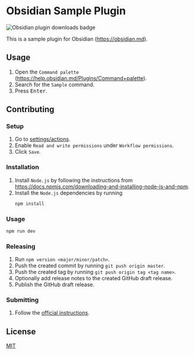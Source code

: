 # Obsidian Sample Plugin

![Obsidian plugin downloads badge](https://img.shields.io/endpoint?url=https%3A%2F%2Fscambier.xyz%2Fobsidian-endpoints%2Fsample.json)

This is a sample plugin for Obsidian (https://obsidian.md).

## Usage

1. Open the `Command palette` (https://help.obsidian.md/Plugins/Command+palette).
2. Search for the `Sample` command.
3. Press <kbd>Enter</kbd>.

## Contributing

### Setup

1. Go to [settings/actions](../../settings/actions).
2. Enable `Read and write permissions` under `Workflow permissions`.
3. Click `Save`.

### Installation

1. Install `Node.js` by following the instructions from
   https://docs.npmjs.com/downloading-and-installing-node-js-and-npm.
2. Install the `Node.js` dependencies by running
   ```sh
   npm install
   ```

### Usage

```sh
npm run dev
```

### Releasing

1. Run `npm version <major/minor/patch>`.
2. Push the created commit by running `git push origin master`.
3. Push the created tag by running `git push origin tag <tag name>`.
4. Optionally add release notes to the created GitHub draft release.
5. Publish the GitHub draft release.

### Submitting

1. Follow the [official instructions](https://docs.obsidian.md/Plugins/Releasing/Submit+your+plugin#Step+3+Submit+your+plugin+for+review).

## License

[MIT](LICENSE)
